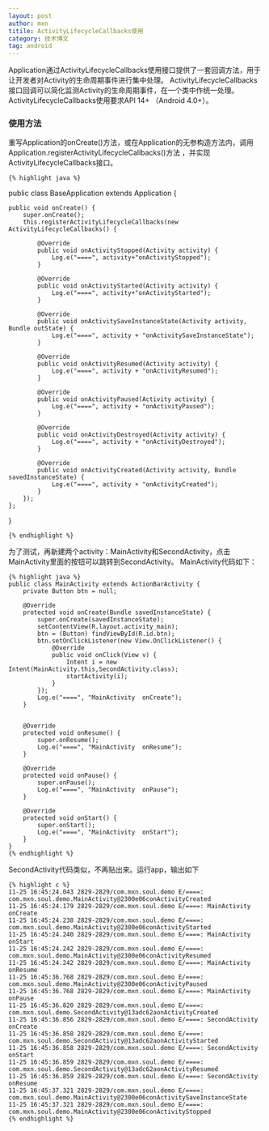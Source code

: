 ```yaml
---
layout: post
author: mxn
titile: ActivityLifecycleCallbacks使用
category: 技术博文
tag: android
---
```


Application通过ActivityLifecycleCallbacks使用接口提供了一套回调方法，用于让开发者对Activity的生命周期事件进行集中处理。
ActivityLifecycleCallbacks接口回调可以简化监测Activity的生命周期事件，在一个类中作统一处理。
ActivityLifecycleCallbacks使用要求API 14+ （Android 4.0+）。

### 使用方法

重写Application的onCreate()方法，或在Application的无参构造方法内，调用Application.registerActivityLifecycleCallbacks()方法
，并实现ActivityLifecycleCallbacks接口。

<!-- more -->

    {% highlight java %}
public class BaseApplication extends Application {

    public void onCreate() {
        super.onCreate();
        this.registerActivityLifecycleCallbacks(new ActivityLifecycleCallbacks() {

            @Override
            public void onActivityStopped(Activity activity) {
                Log.e("====", activity+"onActivityStopped");
            }

            @Override
            public void onActivityStarted(Activity activity) {
                Log.e("====", activity+"onActivityStarted");
            }

            @Override
            public void onActivitySaveInstanceState(Activity activity, Bundle outState) {
                Log.e("====", activity + "onActivitySaveInstanceState");
            }

            @Override
            public void onActivityResumed(Activity activity) {
                Log.e("====", activity + "onActivityResumed");
            }

            @Override
            public void onActivityPaused(Activity activity) {
                Log.e("====", activity + "onActivityPaused");
            }

            @Override
            public void onActivityDestroyed(Activity activity) {
                Log.e("====", activity + "onActivityDestroyed");
            }

            @Override
            public void onActivityCreated(Activity activity, Bundle savedInstanceState) {
                Log.e("====", activity + "onActivityCreated");
            }
        });
    };
}

    {% endhighlight %}

为了测试，再新建两个activity：MainActivity和SecondActivity，点击MainActivity里面的按钮可以跳转到SecondActivity。
MainActivity代码如下：

    {% highlight java %}
    public class MainActivity extends ActionBarActivity {
        private Button btn = null;
    
        @Override
        protected void onCreate(Bundle savedInstanceState) {
            super.onCreate(savedInstanceState);
            setContentView(R.layout.activity_main);
            btn = (Button) findViewById(R.id.btn);
            btn.setOnClickListener(new View.OnClickListener() {
                @Override
                public void onClick(View v) {
                    Intent i = new Intent(MainActivity.this,SecondActivity.class);
                    startActivity(i);
                }
            });
            Log.e("====", "MainActivity  onCreate");
        }
    
    
        @Override
        protected void onResume() {
            super.onResume();
            Log.e("====", "MainActivity  onResume");
        }
    
        @Override
        protected void onPause() {
            super.onPause();
            Log.e("====", "MainActivity  onPause");
        }
    
        @Override
        protected void onStart() {
            super.onStart();
            Log.e("====", "MainActivity  onStart");
        }
    }
    {% endhighlight %}
    
SecondActivity代码类似，不再贴出来。运行app，输出如下

    {% highlight c %}
    11-25 16:45:24.043 2829-2829/com.mxn.soul.demo E/====: com.mxn.soul.demo.MainActivity@2300e06conActivityCreated
    11-25 16:45:24.179 2829-2829/com.mxn.soul.demo E/====: MainActivity  onCreate
    11-25 16:45:24.238 2829-2829/com.mxn.soul.demo E/====: com.mxn.soul.demo.MainActivity@2300e06conActivityStarted
    11-25 16:45:24.240 2829-2829/com.mxn.soul.demo E/====: MainActivity  onStart
    11-25 16:45:24.242 2829-2829/com.mxn.soul.demo E/====: com.mxn.soul.demo.MainActivity@2300e06conActivityResumed
    11-25 16:45:24.242 2829-2829/com.mxn.soul.demo E/====: MainActivity  onResume
    11-25 16:45:36.768 2829-2829/com.mxn.soul.demo E/====: com.mxn.soul.demo.MainActivity@2300e06conActivityPaused
    11-25 16:45:36.768 2829-2829/com.mxn.soul.demo E/====: MainActivity  onPause
    11-25 16:45:36.820 2829-2829/com.mxn.soul.demo E/====: com.mxn.soul.demo.SecondActivity@13adc62aonActivityCreated
    11-25 16:45:36.856 2829-2829/com.mxn.soul.demo E/====: SecondActivity  onCreate
    11-25 16:45:36.858 2829-2829/com.mxn.soul.demo E/====: com.mxn.soul.demo.SecondActivity@13adc62aonActivityStarted
    11-25 16:45:36.858 2829-2829/com.mxn.soul.demo E/====: SecondActivity onStart
    11-25 16:45:36.859 2829-2829/com.mxn.soul.demo E/====: com.mxn.soul.demo.SecondActivity@13adc62aonActivityResumed
    11-25 16:45:36.859 2829-2829/com.mxn.soul.demo E/====: SecondActivity onResume
    11-25 16:45:37.321 2829-2829/com.mxn.soul.demo E/====: com.mxn.soul.demo.MainActivity@2300e06conActivitySaveInstanceState
    11-25 16:45:37.321 2829-2829/com.mxn.soul.demo E/====: com.mxn.soul.demo.MainActivity@2300e06conActivityStopped
    {% endhighlight %}
    

